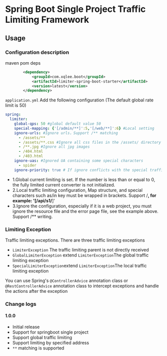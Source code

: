 # Spring Boot Single Project Traffic Limiting Framework


## Usage
### Configuration description
maven pom deps
````xml
        <dependency>
            <groupId>com.xqlee.boot</groupId>
            <artifactId>limiter-spring-boot-starter</artifactId>
            <version>latest</version>
        </dependency>
````
`application.yml` Add the following configuration (The default global rate limit is 50)
````yaml
spring:
  limiter:
    global-qps: 50 #global default value 50 
    special-mapping: {'[/admin/**]':5,'[/web/**]':6} #Local setting
    ignore-urls: #Ignore urls，Support /** matching
      - /assets/**
      - /assets/**.css #Ignore all css files in the /assets/ directory
      - /**.jpg #Ignore all jpg images
      - /404.html
      - /403.html
    ignore-uas: #Ignored UA containing some special characters
      - spider
    ignore-priority: true # If ignore conflicts with the special traffic limit of special-mapping, it is ignored by default. false- Goes to the special current limit
````
- 1.Global current limiting is set. If the number is less than or equal to 0, the fully limited current converter is not initialized.
- 2.Local traffic limiting configuration, Map structure, and special characters such as/in key must be wrapped in brackets. Support /**, for example: '[/api/s1/**]'
- 3.Ignore the configuration, especially if it is a web project, you must ignore the resource file and the error page file, see the example above. Support /** writing.
### Limiting Exception
Traffic limiting exceptions. There are three traffic limiting exceptions
- `LimiterException` The traffic limiting parent is not directly received
- `GlobalLimiterException` extend `LimiterException`The global traffic limiting exception
- `SpecialLimiterException`extend `LimiterException`The local traffic limiting exception

You can use Spring's `@ControllerAdvice` annotation class or `@RestControllerAdvice` annotation class to intercept exceptions and handle the actions after the exception

### Change logs

#### 1.0.0
- Initial release
- Support for springboot single project
- Support global traffic limiting
- Support limiting by specified address
- `**` matching is supported